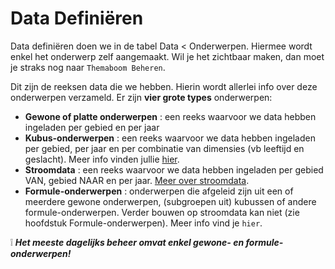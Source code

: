 # Data Definiëren

Data definiëren doen we in de tabel Data < Onderwerpen. Hiermee wordt enkel het onderwerp zelf aangemaakt. Wil je het zichtbaar maken, dan moet je straks nog naar `Themaboom Beheren`.

Dit zijn de reeksen data die we hebben. Hierin wordt allerlei info over deze onderwerpen verzameld. Er zijn **vier grote types** onderwerpen:

- **Gewone of platte onderwerpen** : een reeks waarvoor we data hebben ingeladen per gebied en per jaar
- **Kubus-onderwerpen** : een reeks waarvoor we data hebben ingeladen per gebied, per jaar en per combinatie van dimensies (vb leeftijd en geslacht). Meer info vinden jullie [hier](https://github.com/provinciesincijfers/JiveDocumentation/tree/master/02.%20Data%20defini%C3%ABren/kubussen).
- **Stroomdata** : een reeks waarvoor we data hebben ingeladen per gebied VAN, gebied NAAR en per jaar. [Meer over stroomdata](https://github.com/provinciesincijfers/JiveDocumentation/blob/master/02.%20Data%20defini%C3%ABren/stroomdata.md).
- **Formule-onderwerpen** : onderwerpen die afgeleid zijn uit een of meerdere gewone onderwerpen, (subgroepen uit) kubussen of andere formule-onderwerpen. Verder bouwen op stroomdata kan niet (zie hoofdstuk Formule-onderwerpen). Meer info vind je `hier`.

❕ ***Het meeste dagelijks beheer omvat enkel gewone- en formule-onderwerpen!***
